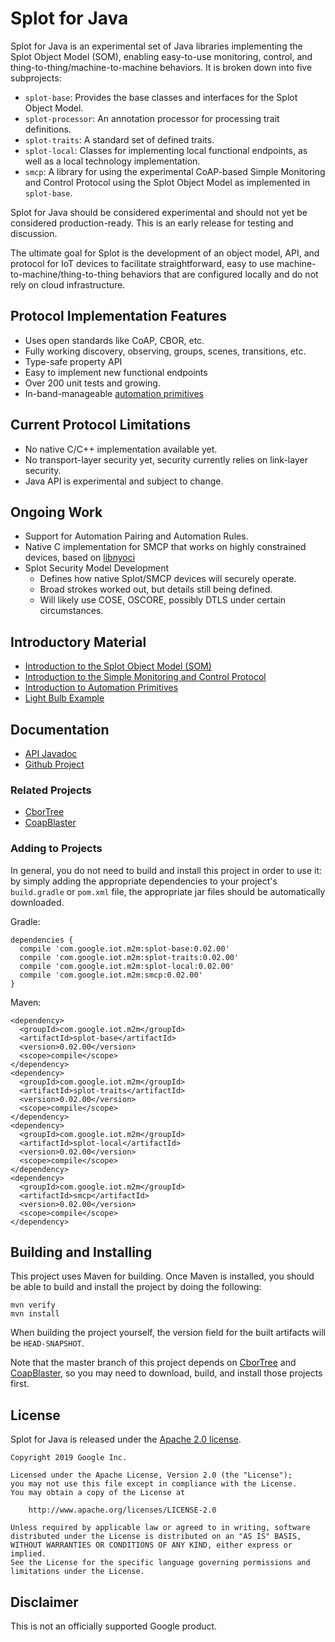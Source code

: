 Splot for Java
==============

Splot for Java is an experimental set of Java libraries implementing
the Splot Object Model (SOM), enabling easy-to-use monitoring,
control, and thing-to-thing/machine-to-machine behaviors. It is broken
down into five subprojects:

*   `splot-base`: Provides the base classes and interfaces for the
    Splot Object Model.
*   `splot-processor`: An annotation processor for processing trait
    definitions.
*   `splot-traits`: A standard set of defined traits.
*   `splot-local`: Classes for implementing local functional
    endpoints, as well as a local technology implementation.
*   `smcp`: A library for using the experimental CoAP-based Simple
    Monitoring and Control Protocol using the Splot Object Model as
    implemented in `splot-base`.

Splot for Java should be considered experimental and should not yet be
considered production-ready. This is an early release for testing and
discussion.

The ultimate goal for Splot is the development of an object model, API,
and protocol for IoT devices to facilitate straightforward,
easy to use machine-to-machine/thing-to-thing behaviors that are configured
locally and do not rely on cloud infrastructure.

## Protocol Implementation Features ##

*   Uses open standards like CoAP, CBOR, etc.
*   Fully working discovery, observing, groups, scenes, transitions, etc.
*   Type-safe property API
*   Easy to implement new functional endpoints
*   Over 200 unit tests and growing.
*   In-band-manageable [automation primitives](doc/automation.md)

## Current Protocol Limitations ##

*   No native C/C++ implementation available yet.
*   No transport-layer security yet, security currently relies on
    link-layer security.
*   Java API is experimental and subject to change.

## Ongoing Work ##

*   Support for Automation Pairing and Automation Rules.
*   Native C implementation for SMCP that works on highly constrained
    devices, based on [libnyoci](http://libnyoci.org)
*   Splot Security Model Development
    *   Defines how native Splot/SMCP devices will securely operate.
    *   Broad strokes worked out, but details still being defined.
    *   Will likely use COSE, OSCORE, possibly DTLS under certain
        circumstances.

## Introductory Material ##

*   [Introduction to the Splot Object Model
    (SOM)](doc/splot-object-model-intro.md)
*   [Introduction to the Simple Monitoring and Control
    Protocol](doc/smcp-intro.md)
*   [Introduction to Automation Primitives](doc/automation.md)
*   [Light Bulb Example](doc/MyLightBulb.java)

<!-- TODO: Update this with real URL
*   [High-level introductory slide deck](TBD)
-->

## Documentation ##

*   [API Javadoc](https://google.github.io/splot-java/releases/latest/apidocs/)
*   [Github Project](https://github.com/google/splot-java)

### Related Projects ###

*   [CborTree](https://github.com/google/cbortree)
*   [CoapBlaster](https://github.com/google/coapblaster)

### Adding to Projects ###

In general, you do not need to build and install this project
in order to use it: by simply adding the appropriate dependencies
to your project's `build.gradle` or `pom.xml` file, the appropriate
jar files should be automatically downloaded.

Gradle:

    dependencies {
      compile 'com.google.iot.m2m:splot-base:0.02.00'
      compile 'com.google.iot.m2m:splot-traits:0.02.00'
      compile 'com.google.iot.m2m:splot-local:0.02.00'
      compile 'com.google.iot.m2m:smcp:0.02.00'
    }

Maven:

    <dependency>
      <groupId>com.google.iot.m2m</groupId>
      <artifactId>splot-base</artifactId>
      <version>0.02.00</version>
      <scope>compile</scope>
    </dependency>
    <dependency>
      <groupId>com.google.iot.m2m</groupId>
      <artifactId>splot-traits</artifactId>
      <version>0.02.00</version>
      <scope>compile</scope>
    </dependency>
    <dependency>
      <groupId>com.google.iot.m2m</groupId>
      <artifactId>splot-local</artifactId>
      <version>0.02.00</version>
      <scope>compile</scope>
    </dependency>
    <dependency>
      <groupId>com.google.iot.m2m</groupId>
      <artifactId>smcp</artifactId>
      <version>0.02.00</version>
      <scope>compile</scope>
    </dependency>

## Building and Installing ##

This project uses Maven for building. Once Maven is installed, you
should be able to build and install the project by doing the
following:

    mvn verify
    mvn install

When building the project yourself, the version field for the
built artifacts will be `HEAD-SNAPSHOT`.

Note that the master branch of this project depends on
[CborTree](https://github.com/google/cbortree/) and
[CoapBlaster](https://github.com/google/coapblaster/), so you may need
to download, build, and install those projects first.


## License ##

Splot for Java is released under the [Apache 2.0 license](LICENSE).

    Copyright 2019 Google Inc.

    Licensed under the Apache License, Version 2.0 (the "License");
    you may not use this file except in compliance with the License.
    You may obtain a copy of the License at

        http://www.apache.org/licenses/LICENSE-2.0

    Unless required by applicable law or agreed to in writing, software
    distributed under the License is distributed on an "AS IS" BASIS,
    WITHOUT WARRANTIES OR CONDITIONS OF ANY KIND, either express or implied.
    See the License for the specific language governing permissions and
    limitations under the License.

## Disclaimer ##

This is not an officially supported Google product.
